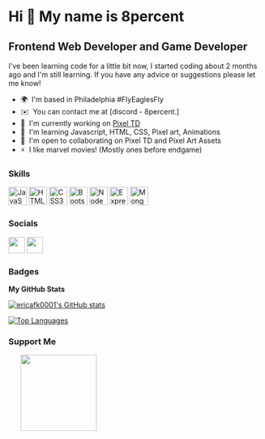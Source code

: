 Hi 👋 My name is 8percent
=========================

Frontend Web Developer and Game Developer
-----------------------------------------

I've been learning code for a little bit now, I started coding about 2 months ago and I'm still learning. If you have any advice or suggestions please let me know!

* 🌍  I'm based in Philadelphia #FlyEaglesFly
* ✉️  You can contact me at [discord - 8percent.]
* 🚀  I'm currently working on [Pixel TD](http://github.com/ericafk0001/pixel-td)
* 🧠  I'm learning Javascript, HTML, CSS, Pixel art, Animations
* 🤝  I'm open to collaborating on Pixel TD and Pixel Art Assets
* ⚡  I like marvel movies! (Mostly ones before endgame)

### Skills


<p align="left">
<a href="https://developer.mozilla.org/en-US/docs/Web/JavaScript" target="_blank" rel="noreferrer"><img src="https://raw.githubusercontent.com/danielcranney/readme-generator/main/public/icons/skills/javascript-colored.svg" width="36" height="36" alt="JavaScript" /></a>
<a href="https://developer.mozilla.org/en-US/docs/Glossary/HTML5" target="_blank" rel="noreferrer"><img src="https://raw.githubusercontent.com/danielcranney/readme-generator/main/public/icons/skills/html5-colored.svg" width="36" height="36" alt="HTML5" /></a>
<a href="https://www.w3.org/TR/CSS/#css" target="_blank" rel="noreferrer"><img src="https://raw.githubusercontent.com/danielcranney/readme-generator/main/public/icons/skills/css3-colored.svg" width="36" height="36" alt="CSS3" /></a>
<a href="https://getbootstrap.com/" target="_blank" rel="noreferrer"><img src="https://raw.githubusercontent.com/danielcranney/readme-generator/main/public/icons/skills/bootstrap-colored.svg" width="36" height="36" alt="Bootstrap" /></a>
<a href="https://nodejs.org/en/" target="_blank" rel="noreferrer"><img src="https://raw.githubusercontent.com/danielcranney/readme-generator/main/public/icons/skills/nodejs-colored.svg" width="36" height="36" alt="NodeJS" /></a>
<a href="https://expressjs.com/" target="_blank" rel="noreferrer"><img src="https://raw.githubusercontent.com/danielcranney/readme-generator/main/public/icons/skills/express-colored.svg" width="36" height="36" alt="Express" /></a>
<a href="https://www.mongodb.com/" target="_blank" rel="noreferrer"><img src="https://raw.githubusercontent.com/danielcranney/readme-generator/main/public/icons/skills/mongodb-colored.svg" width="36" height="36" alt="MongoDB" /></a>


### Socials

<p align="left"> <a href="https://discord.com/users/8percent." target="_blank" rel="noreferrer"><img src="https://raw.githubusercontent.com/danielcranney/readme-generator/main/public/icons/socials/discord.svg" width="32" height="32" /></a> <a href="https://www.github.com/ericafk0001" target="_blank" rel="noreferrer"><img src="https://raw.githubusercontent.com/danielcranney/readme-generator/main/public/icons/socials/github.svg" width="32" height="32" /></a></p>

### Badges

<b>My GitHub Stats</b>

<a href="http://www.github.com/ericafk0001"><img src="https://github-readme-stats.vercel.app/api?username=ericafk0001&show_icons=true&hide=&count_private=true&title_color=64748b&text_color=ffffff&icon_color=ef4444&bg_color=000000&hide_border=true&show_icons=true" alt="ericafk0001's GitHub stats" /></a>

<a href="https://github.com/ericafk0001" align="left"><img src="https://github-readme-stats.vercel.app/api/top-langs/?username=ericafk0001&langs_count=10&title_color=64748b&text_color=ffffff&icon_color=ef4444&bg_color=000000&hide_border=true&locale=en&custom_title=Top%20%Languages" alt="Top Languages" /></a>

### Support Me

<ul style="list-style-type: none; margin: 0;">

<li style="display: inline-block; margin-right: 0.25rem;"><a href="https://www.buymeacoffee.com/8percent"><img src="https://cdn.buymeacoffee.com/buttons/v2/default-yellow.png" width="150"/></a></li>

</ul>

